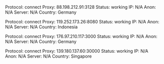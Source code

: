 Protocol: connect
Proxy: 88.198.212.91:3128
Status: working
IP: N/A
Anon: N/A
Server: N/A
Country: Germany

Protocol: connect
Proxy: 119.252.173.26:8080
Status: working
IP: N/A
Anon: N/A
Server: N/A
Country: Indonesia

Protocol: connect
Proxy: 176.97.210.117:3000
Status: working
IP: N/A
Anon: N/A
Server: N/A
Country: Germany

Protocol: connect
Proxy: 139.180.137.60:30000
Status: working
IP: N/A
Anon: N/A
Server: N/A
Country: Singapore

